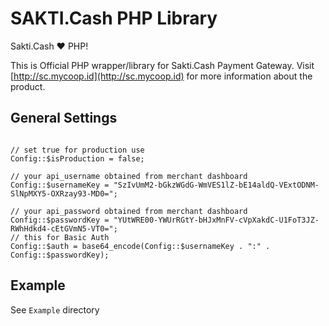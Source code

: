 SAKTI.Cash PHP Library
==

Sakti.Cash :heart: PHP!

This is Official PHP wrapper/library for Sakti.Cash Payment Gateway. Visit [http://sc.mycoop.id](http://sc.mycoop.id) for more information about the product.

## General Settings
```

// set true for production use
Config::$isProduction = false;

// your api_username obtained from merchant dashboard
Config::$usernameKey = "SzIvUmM2-bGkzWGdG-WmVES1lZ-bE14aldQ-VExtODNM-SlNpMXY5-OXRzay93-MD0=";

// your api_password obtained from merchant dashboard
Config::$passwordKey = "YUtWRE00-YWUrRGtY-bHJxMnFV-cVpXakdC-U1FoT3JZ-RWhHdkd4-cEtGVmN5-VT0=";
// this for Basic Auth
Config::$auth = base64_encode(Config::$usernameKey . ":" . Config::$passwordKey);
```
## Example
See `Example` directory